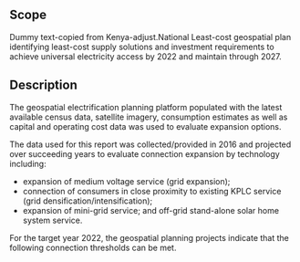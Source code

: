 ## Scope

Dummy text-copied from Kenya-adjust.National Least-cost geospatial plan identifying least-cost supply solutions and investment requirements to achieve universal electricity access by 2022 and maintain through 2027.

## Description

The geospatial electrification planning platform populated with the latest available census data, satellite imagery, consumption estimates as well as capital and operating cost data was used to evaluate expansion options.

The data used for this report was collected/provided in 2016 and projected over succeeding years to evaluate connection expansion by technology including:
- expansion of medium voltage service (grid expansion);
- connection of consumers in close proximity to existing KPLC service (grid densification/intensification);
- expansion of mini-grid service; and off-grid stand-alone solar home system service.
 
For the target year 2022, the geospatial planning projects indicate that the following connection thresholds can be met.